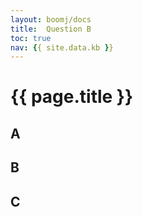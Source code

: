 ```yaml
---
layout: boomj/docs
title:  Question B
toc: true
nav: {{ site.data.kb }}
---
```


# {{ page.title }}

## A

## B

## C